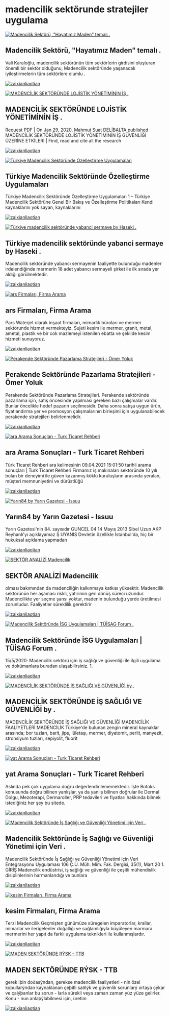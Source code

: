 # madencilik sektörunde stratejiler uygulama
<a href="https://mnn.zoosnet.net/LR/Chatpre.aspx?id=MNN94995150&p=https://topgrinding.com/" target="_blank">![Madencilik Sektörü, "Hayatımız Maden" temalı .](https://github.com/technlg/images/blob/main/37.jpg)</a>
## Madencilik Sektörü, "Hayatımız Maden" temalı .
Vali Karaloğlu, madencilik sektörünün tüm sektörlerin girdisini oluşturan önemli bir sektör olduğunu, Madencilik sektöründe yaşanacak iyileştirmelerin tüm sektörlere olumlu .
<a href="https://mnn.zoosnet.net/LR/Chatpre.aspx?id=MNN94995150&p=https://topgrinding.com/" target="_blank"><img src="https://github.com/technlg/images/raw/main/chat11.jpg" alt="zaixianliaotian"/></a><a href="//whatsapp.shibangsoft.com/WhatsApp.php" ><img src="https://github.com/technlg/images/raw/main/chat11.png" alt=""></a>
<a href="https://mnn.zoosnet.net/LR/Chatpre.aspx?id=MNN94995150&p=https://topgrinding.com/" target="_blank">![MADENCİLİK SEKTÖRÜNDE LOJİSTİK YÖNETİMİNİN İŞ .](https://github.com/technlg/images/blob/main/62.jpg)</a>
## MADENCİLİK SEKTÖRÜNDE LOJİSTİK YÖNETİMİNİN İŞ .
Request PDF | On Jan 29, 2020, Mahmut Suat DELİBALTA published MADENCİLİK SEKTÖRÜNDE LOJİSTİK YÖNETİMİNİN İŞ GÜVENLİĞİ ÜZERİNE ETKİLERİ | Find, read and cite all the research 
<a href="https://mnn.zoosnet.net/LR/Chatpre.aspx?id=MNN94995150&p=https://topgrinding.com/" target="_blank"><img src="https://github.com/technlg/images/raw/main/chat11.jpg" alt="zaixianliaotian"/></a><a href="//whatsapp.shibangsoft.com/WhatsApp.php" ><img src="https://github.com/technlg/images/raw/main/chat11.png" alt=""></a>
<a href="https://mnn.zoosnet.net/LR/Chatpre.aspx?id=MNN94995150&p=https://topgrinding.com/" target="_blank">![Türkiye Madencilik Sektöründe Özelleştirme Uygulamaları](https://github.com/technlg/images/blob/main/64.jpg)</a>
## Türkiye Madencilik Sektöründe Özelleştirme Uygulamaları
Türkiye Madencilik Sektöründe Özelleştirme Uygulamaları 1 – Türkiye Madencilik Sektörüne Genel Bir Bakış ve Özelleştirme Politikaları Kendi kaynaklarını yok sayan, kaynaklarını 
<a href="https://mnn.zoosnet.net/LR/Chatpre.aspx?id=MNN94995150&p=https://topgrinding.com/" target="_blank"><img src="https://github.com/technlg/images/raw/main/chat11.jpg" alt="zaixianliaotian"/></a><a href="//whatsapp.shibangsoft.com/WhatsApp.php" ><img src="https://github.com/technlg/images/raw/main/chat11.png" alt=""></a>
<a href="https://mnn.zoosnet.net/LR/Chatpre.aspx?id=MNN94995150&p=https://topgrinding.com/" target="_blank">![Türkiye madencilik sektöründe yabanci sermaye by Haseki .](https://github.com/technlg/images/blob/main/55.jpg)</a>
## Türkiye madencilik sektöründe yabanci sermaye by Haseki .
Madencilik sektöründe yabancı sermayenin faaliyette bulunduğu madenler irdelendiğinde mermerin 18 adet yabancı sermayeli şirket ile ilk sırada yer aldığı görülmektedir.
<a href="https://mnn.zoosnet.net/LR/Chatpre.aspx?id=MNN94995150&p=https://topgrinding.com/" target="_blank"><img src="https://github.com/technlg/images/raw/main/chat11.jpg" alt="zaixianliaotian"/></a><a href="//whatsapp.shibangsoft.com/WhatsApp.php" ><img src="https://github.com/technlg/images/raw/main/chat11.png" alt=""></a>
<a href="https://mnn.zoosnet.net/LR/Chatpre.aspx?id=MNN94995150&p=https://topgrinding.com/" target="_blank">![ars Firmaları, Firma Arama](https://github.com/technlg/images/blob/main/64.jpg)</a>
## ars Firmaları, Firma Arama
Pars Waterjet olarak inşaat firmaları, mimarlık büroları ve mermer sektörunde hizmet vermekteyiz. Sujeti kesim ile mermer, granit, metal, ametal, plastik ve bir cok mazlemeyi istenilen ebatta ve şekilde kesim hizmeti sunuyoruz.
<a href="https://mnn.zoosnet.net/LR/Chatpre.aspx?id=MNN94995150&p=https://topgrinding.com/" target="_blank"><img src="https://github.com/technlg/images/raw/main/chat11.jpg" alt="zaixianliaotian"/></a><a href="//whatsapp.shibangsoft.com/WhatsApp.php" ><img src="https://github.com/technlg/images/raw/main/chat11.png" alt=""></a>
<a href="https://mnn.zoosnet.net/LR/Chatpre.aspx?id=MNN94995150&p=https://topgrinding.com/" target="_blank">![Perakende Sektöründe Pazarlama Stratejileri - Ömer Yoluk](https://github.com/technlg/images/blob/main/56.jpg)</a>
## Perakende Sektöründe Pazarlama Stratejileri - Ömer Yoluk
Perakende Sektöründe Pazarlama Stratejileri. Perakende sektöründe pazarlama için, satış öncesinde yapılması gereken bazı çalışmalar vardır. Bunlar öncelikle hedef pazarın seçilmesidir. Daha sonra satışa uygun ürün, fiyatlandırma yer ve promosyon çalışmalarının birleşimi için uygulanabilecek perakende stratejileri belirlenmelidir.
<a href="https://mnn.zoosnet.net/LR/Chatpre.aspx?id=MNN94995150&p=https://topgrinding.com/" target="_blank"><img src="https://github.com/technlg/images/raw/main/chat11.jpg" alt="zaixianliaotian"/></a><a href="//whatsapp.shibangsoft.com/WhatsApp.php" ><img src="https://github.com/technlg/images/raw/main/chat11.png" alt=""></a>
<a href="https://mnn.zoosnet.net/LR/Chatpre.aspx?id=MNN94995150&p=https://topgrinding.com/" target="_blank">![ara Arama Sonuçları - Turk Ticaret Rehberi](https://github.com/technlg/images/blob/main/44.jpg)</a>
## ara Arama Sonuçları - Turk Ticaret Rehberi
Türk Ticaret Rehberi ara kelimesinin 09.04.2021 15:01:50 tarihli arama sonuçları | Turk Ticaret Rehberi Firmamız iş makinaları sektöründe 10 yılı bulan bir deneyimi ile güven kazanmış köklü kuruluşların arasında yeralan, müşteri memnuniyetini ve dürüstlüğü 
<a href="https://mnn.zoosnet.net/LR/Chatpre.aspx?id=MNN94995150&p=https://topgrinding.com/" target="_blank"><img src="https://github.com/technlg/images/raw/main/chat11.jpg" alt="zaixianliaotian"/></a><a href="//whatsapp.shibangsoft.com/WhatsApp.php" ><img src="https://github.com/technlg/images/raw/main/chat11.png" alt=""></a>
<a href="https://mnn.zoosnet.net/LR/Chatpre.aspx?id=MNN94995150&p=https://topgrinding.com/" target="_blank">![Yarın84 by Yarın Gazetesi - Issuu](https://github.com/technlg/images/blob/main/60.jpg)</a>
## Yarın84 by Yarın Gazetesi - Issuu
Yarın Gazetesi'nin 84. sayısıdır GUNCEL 04 14 Mayıs 2013 Sibel Uzun AKP Reyhanlı'yı açıklayamaz Ş UYANIS Devletin özellikle İstanbul'da, hiç bir hukuksal açıklama yapmadan 
<a href="https://mnn.zoosnet.net/LR/Chatpre.aspx?id=MNN94995150&p=https://topgrinding.com/" target="_blank"><img src="https://github.com/technlg/images/raw/main/chat11.jpg" alt="zaixianliaotian"/></a><a href="//whatsapp.shibangsoft.com/WhatsApp.php" ><img src="https://github.com/technlg/images/raw/main/chat11.png" alt=""></a>
<a href="https://mnn.zoosnet.net/LR/Chatpre.aspx?id=MNN94995150&p=https://topgrinding.com/" target="_blank">![SEKTÖR ANALİZİ Madencilik](https://github.com/technlg/images/blob/main/36.jpg)</a>
## SEKTÖR ANALİZİ Madencilik
olması bakımından da madenciliğin kalkınmaya katkısı yüksektir. Madencilik sektörünün her aşaması riskli, yatırımın geri dönüş süreci uzundur. Madencilikte yer seçme şansı yoktur, madenin bulunduğu yerde üretilmesi zorunludur. Faaliyetler süreklilik gerektirir
<a href="https://mnn.zoosnet.net/LR/Chatpre.aspx?id=MNN94995150&p=https://topgrinding.com/" target="_blank"><img src="https://github.com/technlg/images/raw/main/chat11.jpg" alt="zaixianliaotian"/></a><a href="//whatsapp.shibangsoft.com/WhatsApp.php" ><img src="https://github.com/technlg/images/raw/main/chat11.png" alt=""></a>
<a href="https://mnn.zoosnet.net/LR/Chatpre.aspx?id=MNN94995150&p=https://topgrinding.com/" target="_blank">![Madencilik Sektöründe İSG Uygulamaları | TÜİSAG Forum .](https://github.com/technlg/images/blob/main/60.jpg)</a>
## Madencilik Sektöründe İSG Uygulamaları | TÜİSAG Forum .
15/5/2020· Madencilik sektörü için iş sağlığı ve güvenliği ile ilgili uygulama ve dokümanlara buradan ulaşabilirsiniz. 1.
<a href="https://mnn.zoosnet.net/LR/Chatpre.aspx?id=MNN94995150&p=https://topgrinding.com/" target="_blank"><img src="https://github.com/technlg/images/raw/main/chat11.jpg" alt="zaixianliaotian"/></a><a href="//whatsapp.shibangsoft.com/WhatsApp.php" ><img src="https://github.com/technlg/images/raw/main/chat11.png" alt=""></a>
<a href="https://mnn.zoosnet.net/LR/Chatpre.aspx?id=MNN94995150&p=https://topgrinding.com/" target="_blank">![MADENCİLİK SEKTÖRÜNDE İŞ SAĞLIĞI VE GÜVENLİĞİ by .](https://github.com/technlg/images/blob/main/19.jpg)</a>
## MADENCİLİK SEKTÖRÜNDE İŞ SAĞLIĞI VE GÜVENLİĞİ by .
MADENCİLİK SEKTÖRÜNDE İŞ SAĞLIĞI VE GÜVENLİĞİ MADENCİLİK FAALİYETLERİ MADENCİLİK Türkiye'de bulunan zengin mineral kaynaklar arasında; bor tuzları, barit, jips, lületaşı, mermer, diyatomit, perlit, manyezit, stronsiyum tuzları, sepiyolit, fluorit
<a href="https://mnn.zoosnet.net/LR/Chatpre.aspx?id=MNN94995150&p=https://topgrinding.com/" target="_blank"><img src="https://github.com/technlg/images/raw/main/chat11.jpg" alt="zaixianliaotian"/></a><a href="//whatsapp.shibangsoft.com/WhatsApp.php" ><img src="https://github.com/technlg/images/raw/main/chat11.png" alt=""></a>
<a href="https://mnn.zoosnet.net/LR/Chatpre.aspx?id=MNN94995150&p=https://topgrinding.com/" target="_blank">![yat Arama Sonuçları - Turk Ticaret Rehberi](https://github.com/technlg/images/blob/main/3.jpg)</a>
## yat Arama Sonuçları - Turk Ticaret Rehberi
Aslında pek çok uygulama doğru değerlendirilememektedir. İşte Botoks konusunda doğru bilinen yanlışlar, ya da yanlış bilinen doğrular ile Dermal Dolgu, Mezoterapi, Dermaroller, PRP tedavileri ve fiyatları hakkında bilmek istediğiniz her şey bu sitede.
<a href="https://mnn.zoosnet.net/LR/Chatpre.aspx?id=MNN94995150&p=https://topgrinding.com/" target="_blank"><img src="https://github.com/technlg/images/raw/main/chat11.jpg" alt="zaixianliaotian"/></a><a href="//whatsapp.shibangsoft.com/WhatsApp.php" ><img src="https://github.com/technlg/images/raw/main/chat11.png" alt=""></a>
<a href="https://mnn.zoosnet.net/LR/Chatpre.aspx?id=MNN94995150&p=https://topgrinding.com/" target="_blank">![Madencilik Sektöründe İş Sağlığı ve Güvenliği Yönetimi için Veri .](https://github.com/technlg/images/blob/main/56.jpg)</a>
## Madencilik Sektöründe İş Sağlığı ve Güvenliği Yönetimi için Veri .
Madencilik Sektöründe İş Sağlığı ve Güvenliği Yönetimi için Veri Entegrasyonu Uygulaması 106 Ç.Ü. Müh. Mim. Fak. Dergisi, 35(1), Mart 20 1. GİRİŞ Madencilik endüstrisi, iş sağlığı ve güvenliği ile çeşitli mühendislik disiplinlerinin harmanlandığı ve bunlara
<a href="https://mnn.zoosnet.net/LR/Chatpre.aspx?id=MNN94995150&p=https://topgrinding.com/" target="_blank"><img src="https://github.com/technlg/images/raw/main/chat11.jpg" alt="zaixianliaotian"/></a><a href="//whatsapp.shibangsoft.com/WhatsApp.php" ><img src="https://github.com/technlg/images/raw/main/chat11.png" alt=""></a>
<a href="https://mnn.zoosnet.net/LR/Chatpre.aspx?id=MNN94995150&p=https://topgrinding.com/" target="_blank">![kesim Firmaları, Firma Arama](https://github.com/technlg/images/blob/main/41.jpg)</a>
## kesim Firmaları, Firma Arama
Terzi Madencilik Geçmişten günümüze süregelen imparatorlar, krallar, mimarlar ve ilerigelenler doğallığı ve sağlamlığıyla büyüleyen marmara mermerini her yapıt da farklı uygulama teknikleri ile kullanmışlardır.
<a href="https://mnn.zoosnet.net/LR/Chatpre.aspx?id=MNN94995150&p=https://topgrinding.com/" target="_blank"><img src="https://github.com/technlg/images/raw/main/chat11.jpg" alt="zaixianliaotian"/></a><a href="//whatsapp.shibangsoft.com/WhatsApp.php" ><img src="https://github.com/technlg/images/raw/main/chat11.png" alt=""></a>
<a href="https://mnn.zoosnet.net/LR/Chatpre.aspx?id=MNN94995150&p=https://topgrinding.com/" target="_blank">![MADEN SEKTÖRÜNDE RÝSK - TTB](https://github.com/technlg/images/blob/main/12.jpg)</a>
## MADEN SEKTÖRÜNDE RÝSK - TTB
gerek iþin doðasýndan, gerekse madencilik faaliyetleri - nin özel koþullarýndan kaynaklanan çeþitli saðlýk ve güvenlik sorunlarý ortaya çýkar ve çalýþanlar bu sorun - larla sürekli veya zaman zaman yüz yüze gelirler. Konu - nun anlaþýlabilmesi için, üretim
<a href="https://mnn.zoosnet.net/LR/Chatpre.aspx?id=MNN94995150&p=https://topgrinding.com/" target="_blank"><img src="https://github.com/technlg/images/raw/main/chat11.jpg" alt="zaixianliaotian"/></a><a href="//whatsapp.shibangsoft.com/WhatsApp.php" ><img src="https://github.com/technlg/images/raw/main/chat11.png" alt=""></a>
